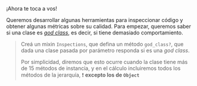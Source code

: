 ¡Ahora te toca a vos! 

Queremos desarrollar algunas herramientas para inspeccionar código y obtener algunas métricas sobre su calidad. Para empezar, queremos saber si una clase es _[god class](https://sourcemaking.com/antipatterns/the-blob)_, es decir, si tiene demasiado comportamiento. 

> Creá un mixin `Inspections`, que defina un método `god_class?`, que dada una clase pasada por parámetro responda si es una _god class_.
> 
> Por simplicidad, diremos que esto ocurre cuando la clase tiene más de 15 métodos de instancia, y en el cálculo incluiremos todos los métodos de la jerarquía, :exclamation: **excepto los de `Object`**